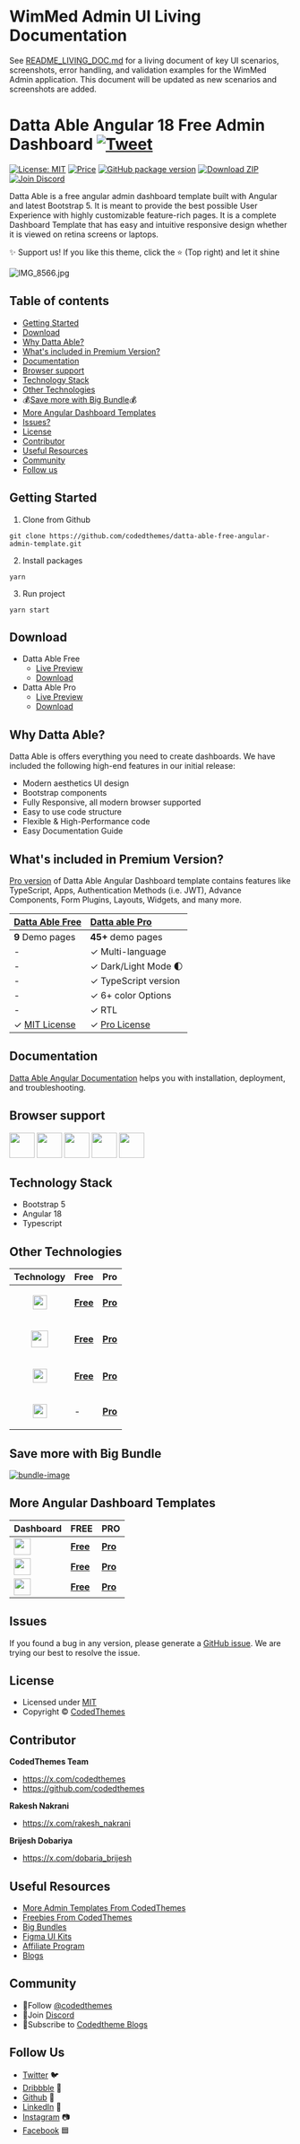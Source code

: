 # WimMed Admin UI Living Documentation

See [README_LIVING_DOC.md](./README_LIVING_DOC.md) for a living document of key UI scenarios, screenshots, error handling, and validation examples for the WimMed Admin application. This document will be updated as new scenarios and screenshots are added.

# Datta Able Angular 18 Free Admin Dashboard [![Tweet](https://img.shields.io/twitter/url/http/shields.io.svg?style=social)](https://twitter.com/intent/tweet?text=Get%20Datta%20%20Able%20Angular%20-%20The%20Most%20Beautiful%20Bootstrap%20Designed%20Admin%20Dashboard%20Template%20&url=https://codedthemes.com/demos/admin-templates/datta-able/angular/default&via=codedthemes&hashtags=angular,webdev,developers,typescript)


[![License: MIT](https://img.shields.io/badge/License-MIT-yellow.svg)](https://opensource.org/licenses/MIT)
[![Price](https://img.shields.io/badge/price-FREE-0098f7.svg)](https://codedthemes.com/item/datta-able-angular-lite/)
[![GitHub package version](https://img.shields.io/github/package-json/v/codedthemes/datta-able-free-angular-admin-template)](https://github.com/codedthemes/datta-able-free-angular-admin-template/)
[![Download ZIP](https://img.shields.io/badge/Download-ZIP-blue?style=flat-square&logo=github)](https://codedthemes.com/item/datta-able-angular-lite/)
[![Join Discord](https://img.shields.io/badge/Join-Discord-5865F2?style=flat-square&logo=discord&logoColor=white)](https://discord.com/invite/p2E2WhCb6s)

Datta Able is a free angular admin dashboard template built with Angular and latest Bootstrap 5. It is meant to provide the best possible User Experience with highly customizable feature-rich pages. It is a complete Dashboard Template that has easy and intuitive responsive design whether it is viewed on retina screens or laptops.

✨ Support us! If you like this theme, click the ⭐ (Top right) and let it shine

![IMG_8566.jpg](https://org-public-assets.s3.us-west-2.amazonaws.com/Free-Version-Banners/GITHUB-FREE-ANGULAR-REPO%20-%20Datta%20Able.jpg)

## Table of contents

- [Getting Started](#getting-started)
- [Download](#download)
- [Why Datta Able?](#why-datta-able)
- [What's included in Premium Version?](#whats-included-in-premium-version)
- [Documentation](#documentation)
- [Browser support](#browser-support)
- [Technology Stack](#technology-stack)
- [Other Technologies](#other-technologies)
- 💰[Save more with Big Bundle](#save-more-with-big-bundle)💰
- [More Angular Dashboard Templates](#more-angular-dashboard-templates)
- [Issues?](#issues)
- [License](#license)
- [Contributor](#contributor)
- [Useful Resources](#useful-resources)
- [Community](#community)
- [Follow us](#follow-us)

## Getting Started

1. Clone from Github

```
git clone https://github.com/codedthemes/datta-able-free-angular-admin-template.git
```

2. Install packages

```
yarn
```

3. Run project

```
yarn start
```

## Download

- Datta Able Free
  - [Live Preview](https://codedthemes.com/demos/admin-templates/datta-able/angular/free/dashboard)
  - [Download](https://github.com/codedthemes/datta-able-free-angular-admin-template)
- Datta Able Pro
  - [Live Preview](https://codedthemes.com/demos/admin-templates/datta-able/angular/default/)
  - [Download](https://codedthemes.com/item/datta-able-angular)

## Why Datta Able?

Datta Able is offers everything you need to create dashboards. We have included the following high-end features in our initial release:

- Modern aesthetics UI design
- Bootstrap components
- Fully Responsive, all modern browser supported
- Easy to use code structure
- Flexible & High-Performance code
- Easy Documentation Guide

## What's included in Premium Version?

[Pro version](https://codedthemes.com/item/datta-able-angular/) of Datta Able Angular Dashboard template contains features like TypeScript, Apps, Authentication Methods (i.e. JWT), Advance Components, Form Plugins, Layouts, Widgets, and many more.

| [Datta Able Free](https://codedthemes.com/demos/admin-templates/datta-able/angular/free/dashboard) | [Datta able Pro](https://codedthemes.com/item/datta-able-angular)                |
| -------------------------------------------------------------------------------------- | :------------------------------------------------------------------------------------------------------ |
| **9** Demo pages                                                                                   | **45+** demo pages                                                |
| -                                                                                                  | ✓ Multi-language                                                  |
| -                                                                                                  | ✓ Dark/Light Mode 🌓                                              |
| -                                                                                                  | ✓ TypeScript version                                              |
| -                                                                                                  | ✓ 6+ color Options                                                |
| -                                                                                                  | ✓ RTL                                                             |
| ✓ [MIT License](https://github.com/codedthemes/datta-able-free-angular-admin-template/blob/master/LICENSE)                                                                                      | ✓ [Pro License](https://codedthemes.com/item/datta-able-angular/?utm_source=free_demo&utm_medium=codedthemes&utm_campaign=button_download_premium) |

## Documentation

[Datta Able Angular Documentation](https://codedthemes.gitbook.io/datta-angular/) helps you with installation, deployment, and troubleshooting.

## Browser support

<img src="https://org-public-assets.s3.us-west-2.amazonaws.com/logos/chrome.png" width="45" height="45" > <img src="https://org-public-assets.s3.us-west-2.amazonaws.com/logos/edge.png" width="45" height="45" > <img src="https://org-public-assets.s3.us-west-2.amazonaws.com/logos/safari.png" width="45" height="45" > <img src="https://org-public-assets.s3.us-west-2.amazonaws.com/logos/firefox.png" width="45" height="45" > <img src="https://org-public-assets.s3.us-west-2.amazonaws.com/logos/opera.png" width="45" height="45" >

## Technology Stack

- Bootstrap 5
- Angular 18
- Typescript

## Other Technologies

| Technology                                                                                                                        | Free                                                                               | Pro                                                                       |
| --------------------------------------------------------------------------------------------------------------------------------- | ---------------------------------------------------------------------------------- | ------------------------------------------------------------------------- |
| <p align="center"><img src="https://org-public-assets.s3.us-west-2.amazonaws.com/logos/React.png" width="25" height="25"></p>   | [**Free**](https://codedthemes.com/item/datta-able-react-free-admin-template/)       | [**Pro**](https://codedthemes.com/item/datta-able-react-admin-template/)    |
| <p align="center"><img src="https://org-public-assets.s3.us-west-2.amazonaws.com/logos/Bootstrap.png" width="30" height="30"></p> | [**Free**](https://codedthemes.com/item/datta-able-bootstrap-lite/)     | [**Pro**](https://codedthemes.com/item/datta-able-bootstrap-admin-template/) |
| <p align="center"><img src="https://org-public-assets.s3.us-west-2.amazonaws.com/logos/tailwind.png" width="25" height="25"></p>       | [**Free**](https://codedthemes.com/item/datta-able-free-tailwind-admin-template/) | [**Pro**](https://codedthemes.com/item/datta-able-tailwind-admin-template/)        |
| <p align="center"><img src="https://org-public-assets.s3.us-west-2.amazonaws.com/logos/laravel.png" width="25" height="25"></p>       | - | [**Pro**](https://codedthemes.com/item/datta-able-laravel-admin-dashboard/)        |
 
## Save more with Big Bundle

[![bundle-image](https://org-public-assets.s3.us-west-2.amazonaws.com/Banners/Bundle+banner.png)](https://links.codedthemes.com/jhFBJ)

## More Angular Dashboard Templates

| Dashboard                                                                                                                                                          | FREE                                                                                | PRO                                                                                   |
| ------------------------------------------------------------------------------------------------------------------------------------------------------------------ | ----------------------------------------------------------------------------------- | ------------------------------------------------------------------------------------- |
| <img src="https://org-public-assets.s3.us-west-2.amazonaws.com/logos/Berry%20with%20name.png"  height="30" style="display:inline-block; vertical-align:middle;">   | [**Free**](https://codedthemes.com/item/berry-angular-free-admin-template/)       | [**Pro**](https://codedthemes.com/item/berry-angular-admin-dashboard-template/)</span>   |
| <img src="https://org-public-assets.s3.us-west-2.amazonaws.com/logos/Mantis%20with%20name.png" height="30" style="display:inline-block; vertical-align:middle;">    | [**Free**](https://codedthemes.com/item/mantis-angular-free-admin-template/)      | [**Pro**](https://codedthemes.com/item/mantis-angular-admin-template/)</span>       |
| <img src="https://org-public-assets.s3.us-west-2.amazonaws.com/logos/Gradient%20with%20name.png" height="30" style="display:inline-block; vertical-align:middle;"> | [**Free**](https://codedthemes.com/item/gradient-able-angular-free-admin-template/)       | [**Pro**](https://codedthemes.com/item/gradient-able-angular-admin-template/)</span> |

## Issues

If you found a bug in any version, please generate a [GitHub issue](https://github.com/codedthemes/datta-able-free-angular-admin-template/issues). We are trying our best to resolve the issue.

## License

- Licensed under [MIT](https://github.com/codedthemes/datta-able-free-angular-admin-template/blob/master/LICENSE)
- Copyright © [CodedThemes](https://codedthemes.com/)

## Contributor 

**CodedThemes Team**

- https://x.com/codedthemes
- https://github.com/codedthemes

**Rakesh Nakrani**

- https://x.com/rakesh_nakrani

**Brijesh Dobariya**

- https://x.com/dobaria_brijesh

## Useful Resources

- [More Admin Templates From CodedThemes](https://codedthemes.com/item/category/admin-templates/)
- [Freebies From CodedThemes](https://codedthemes.com/item/category/free-templates/)
- [Big Bundles](https://codedthemes.com/item/big-bundle/)
- [Figma UI Kits](https://codedthemes.com/item/category/templates/figma/)
- [Affiliate Program](https://codedthemes.com/affiliate/)
- [Blogs](https://blog.codedthemes.com/)

## Community

- 👥Follow [@codedthemes](https://x.com/codedthemes)
- 🔗Join [Discord](https://discord.com/invite/p2E2WhCb6s)
- 🔔Subscribe to [Codedtheme Blogs](https://blog.codedthemes.com/)

## Follow Us

- [Twitter](https://twitter.com/codedthemes) 🐦
- [Dribbble](https://dribbble.com/codedthemes) 🏀
- [Github](https://github.com/codedthemes) 🐙
- [LinkedIn](https://www.linkedin.com/company/codedthemes/) 💼
- [Instagram](https://www.instagram.com/codedthemes/) 📷
- [Facebook](https://www.facebook.com/codedthemes) 🟦
